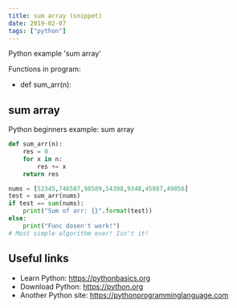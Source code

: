 ```yaml
---
title: sum array (snippet)
date: 2019-02-07
tags: ["python"]
---
```

Python example 'sum array'

Functions in program: 
* def sum_arr(n):

## sum array

Python beginners example: sum array

```python
def sum_arr(n):
    res = 0
    for x in n:
        res += x
    return res

nums = [52345,746587,98589,54398,9348,45887,49856]
test = sum_arr(nums)
if test == sum(nums):
    print("Sum of arr: {}".format(test))
else:
    print("Func dosen't work!")
# Most simple algorithm ever! Isn't it!


```

## Useful links

- Learn Python: https://pythonbasics.org
- Download Python: https://python.org
- Another Python site: https://pythonprogramminglanguage.com
